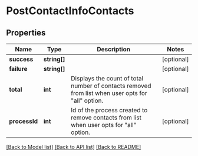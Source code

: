 # PostContactInfoContacts

## Properties
Name | Type | Description | Notes
------------ | ------------- | ------------- | -------------
**success** | **string[]** |  | [optional] 
**failure** | **string[]** |  | [optional] 
**total** | **int** | Displays the count of total number of contacts removed from list when user opts for \"all\" option. | [optional] 
**processId** | **int** | Id of the process created to remove contacts from list when user opts for \"all\" option. | [optional] 

[[Back to Model list]](../../README.md#documentation-for-models) [[Back to API list]](../../README.md#documentation-for-api-endpoints) [[Back to README]](../../README.md)


